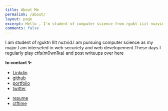 ```yaml
---
title: About Me
permalink: /about/
layout: page
excerpt: Hello , I'm student of computer science from rgukt iiit nuzvid, living in India. This blog for documentation about my programming journey, running on jekyll, hosting on github.
comments: false
---
```

I am student of rguktn IIIt nuzvid.I am pursuing computer science as my major.I am interseted in web securiety and web developement.These days I regularly play ctfs(m0wn1ka) and post writeups over here

**to contact ✨**

<!-- - [linkdin](https://www.linkedin.com/in/radha-mounika-74a5322b0) -->
- [Linkdin](https://www.linkedin.com/in/m0wn1ka/)
- [github](https://github.com/m0wn1ka)
- [portfolio](https://m0wn1ka.github.io)
- [twitter](https://x.com/m0w1n1k1?t=oKGNrl_xHVvGRecRb18Ehg&s=09)
<!-- - [resume](https://drive.google.com/file/d/18s9ln_kb4wiy3sjVZFCj7TntbHViIYIe/view?usp=sharing) -->
- [resume](https://drive.google.com/file/d/1cxvchFldB9UxPOPtExAP9Jxk8ncbHEHF/view?usp=sharing)
- [ctftime](https://ctftime.org/team/229140/)
